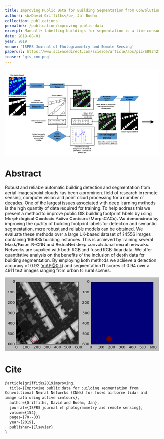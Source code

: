 ```yaml
---
title: Improving Public Data for Building Segmentation from Convolutional Neural Networks for Fused Airborne Lidar and image data using active contours
authors: <b>David Griffiths</b>, Jan Boehm
collection: publications
permalink: /publication/improving-public-data
excerpt: Manually labelling buildings for segmentation is a time consuming task. We show that readily available GIS mapping data can be used as training data. We develop a novel pipeline which uses Active Contours to improve coarse polygons into fine per-pixel label maps.
date: 2019-08-01
year: 2019
venue: 'ISPRS Journal of Photogrammetry and Remote Sensing'
paperurl: https://www.sciencedirect.com/science/article/abs/pii/S0924271619301352
teaser: 'gis_cnn.png'
---
```


![](/images/publications/segmentation_flow.png)

# Abstract

Robust and reliable automatic building detection and segmentation from aerial images/point clouds has been a prominent field of research in remote sensing, computer vision and point cloud processing for a number of decades. One of the largest issues associated with deep learning methods is the high quantity of data required for training. To help address this we present a method to improve public GIS building footprint labels by using Morphological Geodesic Active Contours (MorphGACs). We demonstrate by improving the quality of building footprint labels for detection and semantic segmentation, more robust and reliable models can be obtained. We evaluate these methods over a large UK-based dataset of 24556 images containing 169835 building instances. This is achieved by training several Mask/Faster R-CNN and RetinaNet deep convolutional neural networks. Networks are supplied with both RGB and fused RGB-lidar data. We offer quantitative analysis on the benefits of the inclusion of depth data for building segmentation. By employing both methods we achieve a detection accuracy of 0.92 (mAP@0.5) and segmentation f1 scores of 0.94 over a 4911 test images ranging from urban to rural scenes.

![](/images/publications/snakes.gif)

# Cite

```
@article{griffiths2019improving,
  title={Improving public data for building segmentation from Convolutional Neural Networks (CNNs) for fused airborne lidar and image data using active contours},
  author={Griffiths, David and Boehm, Jan},
  journal={ISPRS journal of photogrammetry and remote sensing},
  volume={154},
  pages={70--83},
  year={2019},
  publisher={Elsevier}
}
```